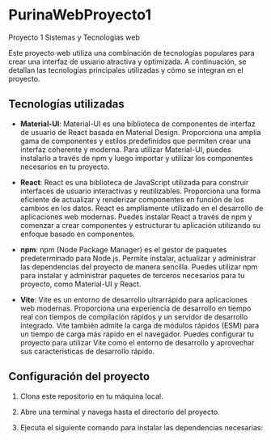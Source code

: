 # PurinaWebProyecto1
Proyecto 1 Sistemas y Tecnologias web

Este proyecto web utiliza una combinación de tecnologías populares para crear una interfaz de usuario atractiva y optimizada. A continuación, se detallan las tecnologías principales utilizadas y cómo se integran en el proyecto.

## Tecnologías utilizadas

- **Material-UI**: Material-UI es una biblioteca de componentes de interfaz de usuario de React basada en Material Design. Proporciona una amplia gama de componentes y estilos predefinidos que permiten crear una interfaz coherente y moderna. Para utilizar Material-UI, puedes instalarlo a través de npm y luego importar y utilizar los componentes necesarios en tu proyecto.

- **React**: React es una biblioteca de JavaScript utilizada para construir interfaces de usuario interactivas y reutilizables. Proporciona una forma eficiente de actualizar y renderizar componentes en función de los cambios en los datos. React es ampliamente utilizado en el desarrollo de aplicaciones web modernas. Puedes instalar React a través de npm y comenzar a crear componentes y estructurar tu aplicación utilizando su enfoque basado en componentes.

- **npm**: npm (Node Package Manager) es el gestor de paquetes predeterminado para Node.js. Permite instalar, actualizar y administrar las dependencias del proyecto de manera sencilla. Puedes utilizar npm para instalar y administrar paquetes de terceros necesarios para tu proyecto, como Material-UI y React.

- **Vite**: Vite es un entorno de desarrollo ultrarrápido para aplicaciones web modernas. Proporciona una experiencia de desarrollo en tiempo real con tiempos de compilación rápidos y un servidor de desarrollo integrado. Vite también admite la carga de módulos rápidos (ESM) para un tiempo de carga más rápido en el navegador. Puedes configurar tu proyecto para utilizar Vite como el entorno de desarrollo y aprovechar sus características de desarrollo rápido.

## Configuración del proyecto

1. Clona este repositorio en tu máquina local.

2. Abre una terminal y navega hasta el directorio del proyecto.

3. Ejecuta el siguiente comando para instalar las dependencias necesarias:

